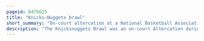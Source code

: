 ```yaml
---
pageid: 8476625
title: "Knicks–Nuggets brawl"
short_summary: "On-court altercation at a National Basketball Association game"
description: "The Knicksnuggets Brawl was an on-court Altercation during a national Basketball Association Game between the new York Knicks and the Denver Nuggets at Madison Square Garden in new York City on December 16 2006. This Altercation became the most penalized on-court Fight in the Nba since the Indiana Pacers–Detroit Pistons Brawl, otherwise known as the Malice at the Palace, which occurred on November 19, 2004."
---
```

